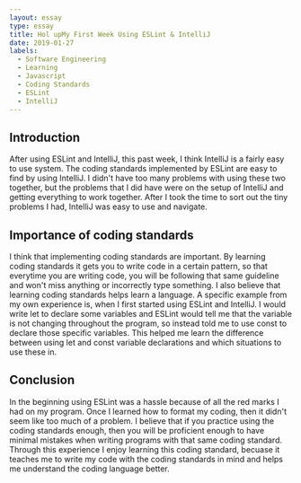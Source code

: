 ```yaml
---
layout: essay
type: essay
title: Hol upMy First Week Using ESLint & IntelliJ
date: 2019-01-27
labels:
  - Software Engineering
  - Learning
  - Javascript
  - Coding Standards
  - ESLint
  - IntelliJ
---
```


## Introduction

After using ESLint and IntelliJ, this past week, I think IntelliJ is a fairly easy to use system. The coding standards
implemented by ESLint are easy to find by using IntelliJ. I didn't have too many problems with using these two together, but
the problems that I did have were on the setup of IntelliJ and getting everything to work together. After I took the time to sort
out the tiny problems I had, IntelliJ was easy to use and navigate. 

## Importance of coding standards

I think that implementing coding standards are important. By learning coding standards it gets you to write code in a certain 
pattern, so that everytime you are writing code, you will be following that same guideline and won't miss anything or 
incorrectly type something. I also believe that learning coding standards helps learn a language. A specific example from my own
experience is, when I first started using ESLint and IntelliJ. I would write let to declare some variables and ESLint would tell me
that the variable is not changing throughout the program, so instead told me to use const to declare those specific variables. This 
helped me learn the difference between using let and const variable declarations and which situations to use these in.

## Conclusion

In the beginning using ESLint was a hassle because of all the red marks I had on my program. Once I learned how to format my
coding, then it didn't seem like too much of a problem. I believe that if you practice using the coding standards enough, then you
will be proficient enough to have minimal mistakes when writing programs with that same coding standard. Through this experience I 
enjoy learning this coding standard, becuase it teaches me to write my code with the coding standards in mind and helps me understand
the coding language better.
  
  
